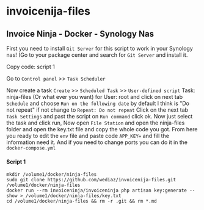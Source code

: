 # invoicenija-files
## Invoice Ninja - Docker - Synology Nas

First you need to install `Git Server` for this script to work in your Synology nas! (Go to your package center and search for `Git Server` and install it.

Copy code: script 1

Go to `Control panel` >> `Task Scheduler`

Now create a task `Create` >> `Scheduled Task` >> `User-defined script` Task: ninja-files (Or what ever you want) for User: root and click on next tab `Schedule` and choose `Run on the following date` by default I think is "Do not repeat" if not change to `Repeat: Do not repeat` Click on the next tab `Task Settings` and past the script on `Run command` click ok. Now just select the task and click run, Now open `File Station` and open the ninja-files folder and open the key.txt file and copy the whole code you got. From here you ready to edit the `env` file and paste code `APP_KEY=` and fill the information need it. And if you need to change ports you can do it in the `docker-compose.yml`


 
#### Script 1
```
mkdir /volume1/docker/ninja-files
sudo git clone https://github.com/wediaz/invoicenija-files.git /volume1/docker/ninja-files
docker run --rm invoiceninja/invoiceninja php artisan key:generate --show > /volume1/docker/ninja-files/key.txt
cd /volume1/docker/ninja-files && rm -r .git && rm *.md
```
